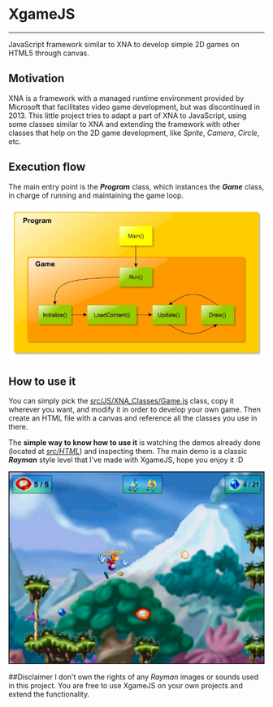 # XgameJS
------
JavaScript framework similar to XNA to develop simple 2D games on HTML5 through canvas.

## Motivation
XNA is a framework with a managed runtime environment provided by Microsoft that facilitates video game development, but was discontinued in 2013.
This little project tries to adapt a part of XNA to JavaScript, using some classes similar to XNA and extending the framework with other classes that help on the 2D game development, like _Sprite_, _Camera_, _Circle_, etc.

## Execution flow
The main entry point is the **_Program_** class, which instances the **_Game_** class, in charge of running and maintaining the game loop.

![alt text](https://github.com/Rockam/XgameJS/blob/master/execution_flow.jpg "Execution flow")

## How to use it
You can simply pick the [src/JS/XNA_Classes/Game.js](https://github.com/Rockam/XgameJS/blob/master/src/JS/XNA_Classes/Game.js) class, copy it wherever you want, and modify it in order to develop your own game. Then create an HTML file with a canvas and reference all the classes you use in there.

The **simple way to know how to use it** is watching the demos already done (located at [_src/HTML_](https://github.com/Rockam/XgameJS/tree/master/src/HTML)) and inspecting them.
The main demo is a classic **_Rayman_** style level that I've made with XgameJS, hope you enjoy it :D

![alt text](https://github.com/Rockam/XgameJS/blob/master/Rayman_screenshot.png "Rayman demo")

##Disclaimer
I don't own the rights of any _Rayman_ images or sounds used in this project. 
You are free to use XgameJS on your own projects and extend the functionality.
